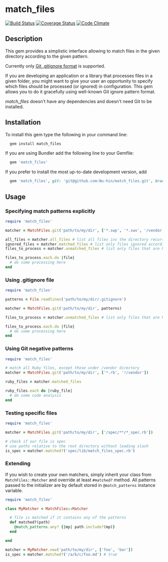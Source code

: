 # match_files

[![Build Status](https://travis-ci.org/Nu-hin/match_files.svg?branch=master)](https://travis-ci.org/Nu-hin/match_files)
[![Coverage Status](https://coveralls.io/repos/Nu-hin/match_files/badge.png?branch=master)](https://coveralls.io/r/Nu-hin/match_files?branch=master)
[![Code Climate](https://codeclimate.com/github/Nu-hin/match_files.png)](https://codeclimate.com/github/Nu-hin/match_files)

## Description

This gem provides a simplistic interface allowing to match files in the given directory according to the given pattern.

Currently only [Git .gitignore format](https://www.kernel.org/pub/software/scm/git/docs/gitignore.html "gitignore documentation") is supported.

If you are developing an application or a library that processes files in a given folder, you might want to give your user an opportunity to specify which files should be processed (or ignored) in configuration. This gem allows you to do it gracefully using well-known Git ignore pattern format.

*match_files* doesn't have any dependencies and doesn't need Git to be installed.

## Installation

To install this gem type the following in your command line:
```bash
  gem install match_files
```
If you are using Bundler add the following line to your Gemfile:
```ruby
  gem 'match_files'
```

If you prefer to install the most up-to-date development version, add

```ruby
  gem 'match_files', git: 'git@github.com:Nu-hin/match_files.git', branch: 'master'
```

## Usage

### Specifying match patterns explicitly

```ruby
require 'match_files'

matcher = MatchFiles.git('path/to/my/dir', ['*.swp', '*.swx', '/vendor'])

all_files = matcher.all_files # list all files ins the directory recursively
ignored_files = matcher.matched_files # list only files ignored according to .gitignore
files_to_process = matcher.unmatched_files # list only files that are NOT ignored

files_to_process.each.do |file|
  # do some processing here
end
```

### Using .gitignore file

```ruby
require 'match_files'

patterns = File.readlines('path/to/my/dir/.gitignore')

matcher = MatchFiles.git('path/to/my/dir', patterns)

files_to_process = matcher.unmatched_files # list only files that are NOT ignored

files_to_process.each.do |file|
  # do some processing here
end
```

### Using Git negative patterns
```ruby
require 'match_files'

# match all Ruby files, except those under /vendor directory
matcher = MatchFiles.git('path/to/my/dir', ['*.rb', '!/vendor'])

ruby_files = matcher.matched_files

ruby_files.each do |ruby_file|
  # do some code analysis
end
```

### Testing specific files

```ruby
require 'match_files'

matcher = MatchFiles.git('path/to/my/dir', ['/spec/**/*_spec.rb'])

# check if our file is spec
# use paths relative to the root directory without leading slash
is_spec = matcher.matched?('spec/lib/match_files_spec.rb')
```

### Extending

If you wish to create your own matchers, simply inherit your class from `MatchFiles::Matcher` and override at least `#matched?` method. All patterns passed to the initializer are by default stored in `@match_patterns` instance variable.

```ruby
require 'match_files'

class MyMatcher < MatchFiles::Matcher

  # file is matched if it contains any of the patterns
  def matched?(path)
    @match_patterns.any? {|mp| path.include?(mp)}
  end

end

matcher = MyMatcher.new('path/to/my/dir', ['foo', 'bar'])
is_spec = matcher.matched?('/a/b/c/foo.md') # true
```
